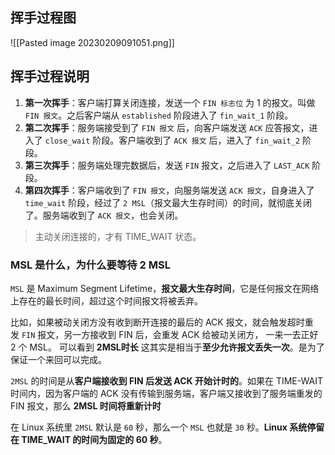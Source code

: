 ## 挥手过程图

![[Pasted image 20230209091051.png]]

## 挥手过程说明
1. **第一次挥手**：客户端打算关闭连接，发送一个 `FIN 标志位` 为 1 的报文。叫做 `FIN 报文`。之后客户端从 `established` 阶段进入了 `fin_wait_1` 阶段。
2. **第二次挥手**：服务端接受到了 `FIN 报文` 后，向客户端发送 `ACK` 应答报文，进入了 `close_wait` 阶段。客户端收到了 `ACK 报文` 后，进入了 `fin_wait_2` 阶段。
3. **第三次挥手**：服务端处理完数据后，发送 `FIN` 报文，之后进入了 `LAST_ACK` 阶段。
5. **第四次挥手**：客户端收到了 `FIN 报文`，向服务端发送 `ACK 报文`，自身进入了 `time_wait` 阶段，经过了 `2 MSL`（报文最大生存时间）的时间，就彻底关闭了。服务端收到了 `ACK 报文`，也会关闭。

> 主动关闭连接的，才有 TIME_WAIT 状态。

### MSL 是什么，为什么要等待 2 MSL
`MSL` 是 Maximum Segment Lifetime，**报文最大生存时间**，它是任何报文在网络上存在的最长时间，超过这个时间报文将被丢弃。

比如，如果被动关闭方没有收到断开连接的最后的 ACK 报文，就会触发超时重发 `FIN` 报文，另一方接收到 FIN 后，会重发 ACK 给被动关闭方， 一来一去正好 2 个 MSL。
可以看到 **2MSL时长** 这其实是相当于**至少允许报文丢失一次**。是为了保证一个来回可以完成。

`2MSL` 的时间是从**客户端接收到 FIN 后发送 ACK 开始计时的**。如果在 TIME-WAIT 时间内，因为客户端的 ACK 没有传输到服务端，客户端又接收到了服务端重发的 FIN 报文，那么 **2MSL 时间将重新计时**

在 Linux 系统里 `2MSL` 默认是 `60` 秒，那么一个 `MSL` 也就是 `30` 秒。**Linux 系统停留在 TIME_WAIT 的时间为固定的 60 秒**。







